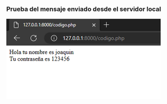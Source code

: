 ### Prueba del mensaje enviado desde el servidor local
![Resultado Ejercicio](https://github.com/joaquinrajmilevich/BootcampEdu/blob/master/T3/Modulo%204/Ejercicio%202/Resultado%20Ejercicio.png?raw=true)

